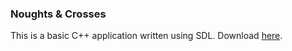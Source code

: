 ### Noughts & Crosses ###

This is a basic C++ application written using SDL. Download
[here](http://dl.dropbox.com/u/579944/noughts_crosses/first%20build.zip).